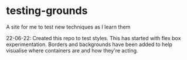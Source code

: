# testing-grounds
A site for me to test new techniques as I learn them

22-06-22: Created this repo to test styles. This has started with flex box 
experimentation. Borders and backgrounds have been added to help visualise 
where containers are and how they're acting. 
